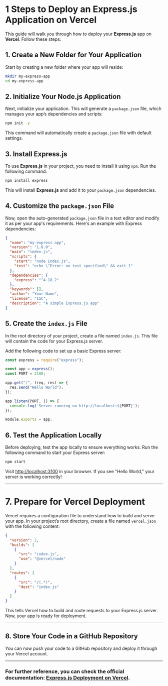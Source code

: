 # 1 Steps to Deploy an Express.js Application on Vercel

This guide will walk you through how to deploy your **Express.js** app on **Vercel**. Follow these steps:

## 1. Create a New Folder for Your Application

Start by creating a new folder where your app will reside:

```bash
mkdir my-express-app
cd my-express-app
```

## 2. Initialize Your Node.js Application

Next, initialize your application. This will generate a `package.json` file, which manages your app’s dependencies and scripts:

```bash
npm init -y
```

This command will automatically create a `package.json` file with default settings.

## 3. Install Express.js

To use **Express.js** in your project, you need to install it using `npm`. Run the following command:

```bash
npm install express
```

This will install **Express.js** and add it to your `package.json` dependencies.

## 4. Customize the `package.json` File

Now, open the auto-generated `package.json` file in a text editor and modify it as per your app's requirements. Here's an example with Express dependencies:

```json
{
  "name": "my-express-app",
  "version": "1.0.0",
  "main": "index.js",
  "scripts": {
    "start": "node index.js",
    "test": "echo \"Error: no test specified\" && exit 1"
  },
  "dependencies": {
    "express": "^4.18.2"
  },
  "keywords": [],
  "author": "Your Name",
  "license": "ISC",
  "description": "A simple Express.js app"
}
```

## 5. Create the `index.js` File

In the root directory of your project, create a file named `index.js`. This file will contain the code for your Express.js server.

Add the following code to set up a basic Express server:

```js
const express = require("express");

const app = express();
const PORT = 3100;

app.get("/", (req, res) => {
  res.send("Hello World");
});

app.listen(PORT, () => {
  console.log(`Server running on http://localhost:${PORT}`);
});

module.exports = app;
```

## 6. Test the Application Locally

Before deploying, test the app locally to ensure everything works. Run the following command to start your Express server:

```bash
npm start
```

Visit [http://localhost:3100](http://localhost:3100) in your browser. If you see "Hello World," your server is working correctly!

---

# 7. Prepare for Vercel Deployment

Vercel requires a configuration file to understand how to build and serve your app. In your project’s root directory, create a file named `vercel.json` with the following content:

```json
{
  "version": 2,
  "builds": [
    {
      "src": "index.js",
      "use": "@vercel/node"
    }
  ],
  "routes": [
    {
      "src": "/(.*)",
      "dest": "index.js"
    }
  ]
}
```

This tells Vercel how to build and route requests to your Express.js server. Now, your app is ready for deployment.

---

## 8. Store Your Code in a GitHub Repository

You can now push your code to a GitHub repository and deploy it through your Vercel account.

---

### For further reference, you can check the official documentation: [Express.js Deployment on Vercel](https://vercel.com/guides/using-express-with-vercel).

